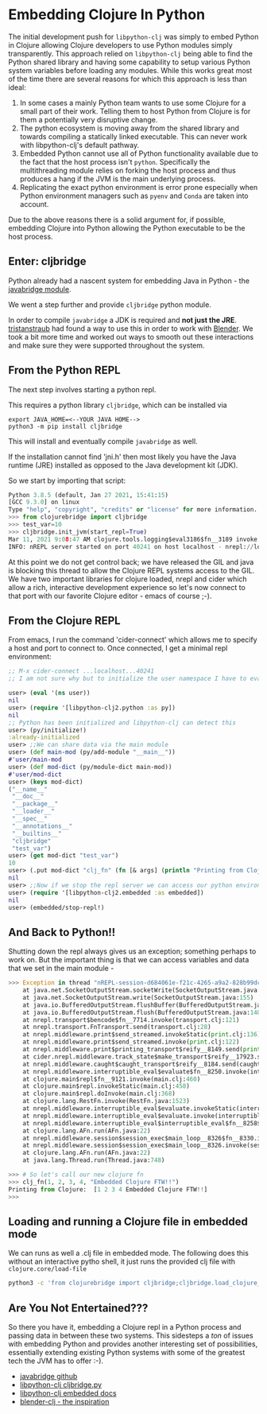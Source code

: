 # Embedding Clojure In Python


The initial development push for `libpython-clj` was simply to embed Python in
Clojure allowing Clojure developers to use Python modules simply transparently.
This approach relied on `libpython-clj` being able to find the Python shared library
and having some capability to setup various Python system variables before loading
any modules.  While this works great most of the time there are several reasons for
which this approach is less than ideal:


1.  In some cases a mainly Python team wants to use some Clojure for a small part of
    their work.  Telling them to host Python from Clojure is for them a potentially
	very disruptive change.
2.  The python ecosystem is moving away from the shared library and towards
    compiling a statically linked executable.  This can never work with
    libpython-clj's default pathway.
3.  Embedded Python cannot use all of Python functionality available due to the fact
    that the host process isn't `python`.  Specifically the multithreading module
    relies on forking the host process and thus produces a hang if the JVM is the
    main underlying process.
4.  Replicating the exact python environment is error prone especially when Python
    environment managers such as `pyenv` and `Conda` are taken into account.


Due to the above reasons there is a solid argument for, if possible, embedding
Clojure into Python allowing the Python executable to be the host process.


## Enter: cljbridge


Python already had a nascent system for embedding Java in Python - the
[javabridge module](https://pypi.org/project/javabridge/). 

We went a step further and provide `cljbridge` python module.

In order to compile `javabridge`
a JDK is required and **not just the JRE**.  [tristanstraub](https://github.com/tristanstraub/)
had found a way to use this in order to work with [Blender](https://github.com/tristanstraub/blender-clj/).
We took a bit more time and worked out ways to smooth out these interactions
and make sure they were supported throughout the system.


## From the Python REPL


The next step involves starting a python repl.

This requires a python library `cljbridge`,
which can be installed via

```
export JAVA_HOME=<--YOUR JAVA HOME-->
python3 -m pip install cljbridge
```

This will install and eventually compile `javabridge` as well.

If the installation cannot find 'jni.h' then most likely you have the Java runtime
(JRE) installed as opposed to the Java development kit (JDK).

So we start by importing
that script:


```python
Python 3.8.5 (default, Jan 27 2021, 15:41:15)
[GCC 9.3.0] on linux
Type "help", "copyright", "credits" or "license" for more information.
>>> from clojurebridge import cljbridge
>>> test_var=10
>>> cljbridge.init_jvm(start_repl=True)
Mar 11, 2021 9:08:47 AM clojure.tools.logging$eval3186$fn__3189 invoke
INFO: nREPL server started on port 40241 on host localhost - nrepl://localhost:40241
```

At this point we do not get control back; we have released the GIL and java
is blocking this thread to allow the Clojure REPL systems access to the GIL.  We have
two important libraries for clojure loaded, nrepl and cider which allow a rich,
interactive development experience so let's now connect to that port with our favorite
Clojure editor - emacs of course ;-).


## From the Clojure REPL


From emacs, I run the command 'cider-connect' which allows me to specify a host
and port to connect to.  Once connected, I get a minimal repl environment:


```clojure
;; M-x cider-connect ...localhost...40241
;; I am not sure why but to initialize the user namespace I have to eval ns user

user> (eval '(ns user))
nil
user> (require '[libpython-clj2.python :as py])
nil
;; Python has been initialized and libpython-clj can detect this
user> (py/initialize!)
:already-initialized
user> ;;We can share data via the main module
user> (def main-mod (py/add-module "__main__"))
#'user/main-mod
user> (def mod-dict (py/module-dict main-mod))
#'user/mod-dict
user> (keys mod-dict)
("__name__"
 "__doc__"
 "__package__"
 "__loader__"
 "__spec__"
 "__annotations__"
 "__builtins__"
 "cljbridge"
 "test_var")
user> (get mod-dict "test_var")
10
user> (.put mod-dict "clj_fn" (fn [& args] (println "Printing from Clojure: " (vec args))))
nil
user> ;;Now if we stop the repl server we can access our python environment again
user> (require '[libpython-clj2.embedded :as embedded])
nil
user> (embedded/stop-repl!)
```

## And Back to Python!!

Shutting down the repl always gives us an exception; something perhaps to work on.
But the important thing is that we can access variables and data that we set
in the main module -
```python
>>> Exception in thread "nREPL-session-d684061e-f21c-4265-a9a2-828b99dcaf42" java.net.SocketException: Socket closed
	at java.net.SocketOutputStream.socketWrite(SocketOutputStream.java:118)
	at java.net.SocketOutputStream.write(SocketOutputStream.java:155)
	at java.io.BufferedOutputStream.flushBuffer(BufferedOutputStream.java:82)
	at java.io.BufferedOutputStream.flush(BufferedOutputStream.java:140)
	at nrepl.transport$bencode$fn__7714.invoke(transport.clj:121)
	at nrepl.transport.FnTransport.send(transport.clj:28)
	at nrepl.middleware.print$send_streamed.invokeStatic(print.clj:136)
	at nrepl.middleware.print$send_streamed.invoke(print.clj:122)
	at nrepl.middleware.print$printing_transport$reify__8149.send(print.clj:173)
	at cider.nrepl.middleware.track_state$make_transport$reify__17923.send(track_state.clj:228)
	at nrepl.middleware.caught$caught_transport$reify__8184.send(caught.clj:58)
	at nrepl.middleware.interruptible_eval$evaluate$fn__8250.invoke(interruptible_eval.clj:132)
	at clojure.main$repl$fn__9121.invoke(main.clj:460)
	at clojure.main$repl.invokeStatic(main.clj:458)
	at clojure.main$repl.doInvoke(main.clj:368)
	at clojure.lang.RestFn.invoke(RestFn.java:1523)
	at nrepl.middleware.interruptible_eval$evaluate.invokeStatic(interruptible_eval.clj:84)
	at nrepl.middleware.interruptible_eval$evaluate.invoke(interruptible_eval.clj:56)
	at nrepl.middleware.interruptible_eval$interruptible_eval$fn__8258$fn__8262.invoke(interruptible_eval.clj:152)
	at clojure.lang.AFn.run(AFn.java:22)
	at nrepl.middleware.session$session_exec$main_loop__8326$fn__8330.invoke(session.clj:202)
	at nrepl.middleware.session$session_exec$main_loop__8326.invoke(session.clj:201)
	at clojure.lang.AFn.run(AFn.java:22)
	at java.lang.Thread.run(Thread.java:748)

>>> # So let's call our new clojure fn
>>> clj_fn(1, 2, 3, 4, "Embedded Clojure FTW!!")
Printing from Clojure:  [1 2 3 4 Embedded Clojure FTW!!]
>>>
```
## Loading and running a Clojure file in embedded mode

We can runs as well a .clj file in embedded mode. 
The following does this without an interactive pytho shell, it just runs the provided clj file with
`clojure.core/load-file`

```bash
python3 -c 'from clojurebridge import cljbridge;cljbridge.load_clojure_file(clj_file="my-file.clj")'
```


## Are You Not Entertained???


So there you have it, embedding a Clojure repl in a Python process and passing data
in between these two systems.  This sidesteps a *ton* of issues with embedding Python
and provides another interesting set of possibilities, essentially extending existing
Python systems with some of the greatest tech the JVM has to offer :-).


* [javabridge github](https://github.com/LeeKamentsky/python-javabridge)
* [libpython-clj cljbridge.py](https://github.com/clj-python/libpython-clj/blob/94c72ca0ac94b210a9b126805cd4112024ad0b96/cljbridge.py)
* [libpython-clj embedded docs](https://clj-python.github.io/libpython-clj/libpython-clj2.embedded.html)
* [blender-clj - the inspiration](https://github.com/tristanstraub/blender-clj/)
